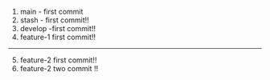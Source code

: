 1. main - first commit
2. stash - first commit!!
3. develop -first commit!!
4. feature-1 first commit!!
------
5. feature-2 first commit!!
6. feature-2 two commit !! 